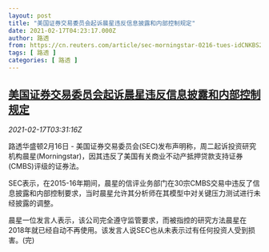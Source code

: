 ```yaml
---
layout: post
title: "美国证券交易委员会起诉晨星违反信息披露和内部控制规定"
date: 2021-02-17T04:23:17.000Z
author: 路透
from: https://cn.reuters.com/article/sec-morningstar-0216-tues-idCNKBS2AH0AA
tags: [ 路透 ]
categories: [ 路透 ]
---
```

<!--1613535797000-->
[美国证券交易委员会起诉晨星违反信息披露和内部控制规定](https://cn.reuters.com/article/sec-morningstar-0216-tues-idCNKBS2AH0AA)
------

<div>
<div><i>2021-02-17T03:31:16Z</i></div><p>路透华盛顿2月16日 - 美国证券交易委员会(SEC)发布声明称，周二起诉投资研究机构晨星(Morningstar)，因其违反了美国有关商业不动产抵押贷款支持证券(CMBS)评级的证券法。</p><p>SEC表示，在2015-16年期间，晨星的信评业务部门在30宗CMBS交易中违反了信息披露和内部控制要求，当时晨星允许其分析师在其模型中对关键压力测试进行未经披露的调整。</p><p>晨星一位发言人表示，该公司完全遵守监管要求，而被指控的研究方法晨星在2018年就已经自动不再使用。该发言人说SEC也从未表示过有任何投资人受到损害。(完)</p>
</div>
